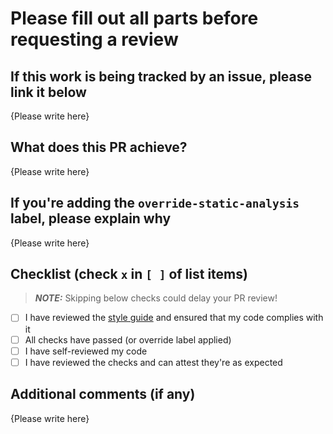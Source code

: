 # Please fill out all parts before requesting a review
## If this work is being tracked by an issue, please link it below

{Please write here}

## What does this PR achieve?

{Please write here}

## If you're adding the `override-static-analysis` label, please explain why

{Please write here}

## Checklist (check `x` in `[ ]` of list items)

> **_NOTE:_** Skipping below checks could delay your PR review!

- [ ] I have reviewed the [style guide](https://technical-documentation.data-platform.service.justice.gov.uk/documentation/platform/infrastructure/terraform.html#terraform) and ensured that my code complies with it
- [ ] All checks have passed (or override label applied)
- [ ] I have self-reviewed my code
- [ ] I have reviewed the checks and can attest they're as expected

## Additional comments (if any)

{Please write here}
